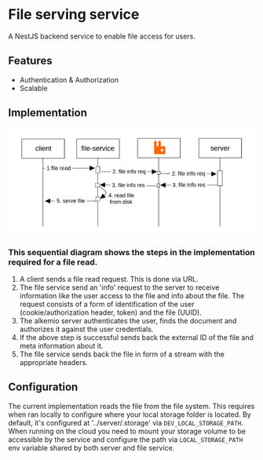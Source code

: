 # File serving service
A NestJS backend service to enable file access for users.

## Features
- Authentication & Authorization
- Scalable

## Implementation
<img src="docs/images/sequence-file-read.png" alt="Sequential Diagram" width="600" />

### This sequential diagram shows the steps in the implementation required for a file read.

1. A client sends a file read request. This is done via URL.
2. The file service send an 'info' request to the server to receive information like the user access to the file and info about the file.
The request consists of a form of identification of the user (cookie/authorization header, token) and the file (UUID).
3. The alkemio server authenticates the user, finds the document and authorizes it against the user credentials.
4. If the above step is successful sends back the external ID of the file and meta information about it.
5. The file service sends back the file in form of a stream with the appropriate headers.

## Configuration
The current implementation reads the file from the file system.
This requires when ran locally to configure where your local storage folder is located.
By default, it's configured at '../server/.storage' via `DEV_LOCAL_STORAGE_PATH`.
When running on the cloud you need to mount your storage volume to be accessible by the service
and configure the path via `LOCAL_STORAGE_PATH` env variable shared by both server and file service.